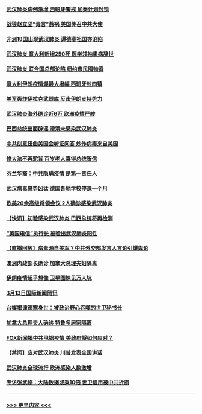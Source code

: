 #### [武汉肺炎病例激增 西班牙警戒 加泰计划封锁](../pages/prog202/a102799338.md?t=03141431) 
#### [战狼赵立坚“毒言”惹祸 美国传召中共大使](../pages/prog202/a102799314.md?t=03141431) 
#### [非洲18国出现武汉肺炎 谭德塞祖国亦沦陷](../pages/prog202/a102799302.md?t=03141431) 
#### [武汉肺炎 意大利新增250死 医学领袖患病辞世](../pages/prog202/a102799253.md?t=03141431) 
#### [武汉肺炎 联合国总部沦陷 纽约市民囤物资](../pages/prog202/a102799239.md?t=03141431) 
#### [意大利伊朗疫情爆最大增幅 西班牙封四镇](../pages/prog202/a102798969.md?t=03141431) 
#### [美军轰炸伊拉克武器库 反击伊朗支持势力](../pages/prog202/a102799127.md?t=03141431) 
#### [武汉肺炎海外确诊近6万 欧洲疫情严峻](../pages/prog202/a102799147.md?t=03141431) 
#### [巴西总统出面辟谣  澄清未感染武汉肺炎](../pages/prog202/a102799066.md?t=03141431) 
#### [中共刻意扭曲美国会听证问答 炒作病毒来自美国](../pages/prog202/a102799022.md?t=03141431) 
#### [修大法不再驼背 百岁老人喜得总统贺信](../pages/prog202/a102799026.md?t=03141431) 
#### [芬兰华裔：中共隐瞒疫情 是第一责任人](../pages/prog202/a102798951.md?t=03141431) 
#### [武汉病毒来势凶猛 德国各地学校停课一个月](../pages/prog202/a102798978.md?t=03141431) 
#### [欧美20余高级将领会议 2人确诊感染武汉肺炎](../pages/prog202/a102798930.md?t=03141431) 
#### [【快讯】初验感染武汉肺炎 巴西总统将再检测](../pages/prog202/a102798917.md?t=03141431) 
#### [“英国电信”执行长 被验出武汉肺炎阳性](../pages/prog202/a102798904.md?t=03141431) 
#### [【直播回放】病毒源自美军？中共外交部发言人言论引爆舆论](../pages/prog202/a102798842.md?t=03141431) 
#### [澳洲内政部长确诊 加拿大总理夫妇隔离](../pages/prog202/a102798781.md?t=03141431) 
#### [伊朗疫情超乎想像 卫星图惊见万人坑](../pages/prog202/a102798711.md?t=03141431) 
#### [3月13日国际新闻简讯](../pages/prog202/a102798719.md?t=03141431) 
#### [台媒揭谭德塞身世：被政治野心吞噬的世卫秘书长](../pages/prog202/a102798536.md?t=03141431) 
#### [加拿大总理夫人确诊 特鲁多居家隔离](../pages/prog202/a102798517.md?t=03141431) 
#### [FOX新闻揭中共甩锅疫情 美政府将如何应对？](../pages/prog202/a102798399.md?t=03141431) 
#### [【禁闻】应对武汉肺炎 川普发表全国讲话](../pages/prog202/a102798327.md?t=03141431) 
#### [武汉肺炎全球流行 欧洲感染人数激增](../pages/prog202/a102798382.md?t=03141431) 
#### [专访张武修：大陆数据或乘10倍 世卫信用被中共折损](../pages/prog202/a102798376.md?t=03141431) 

----
#### [ >>> 更早内容 <<< ](../indexes/prog202-earlier.md)
